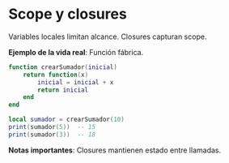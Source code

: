 # Scope y closures

Variables locales limitan alcance. Closures capturan scope.

**Ejemplo de la vida real**: Función fábrica.

```lua
function crearSumador(inicial)
    return function(x)
        inicial = inicial + x
        return inicial
    end
end

local sumador = crearSumador(10)
print(sumador(5))  -- 15
print(sumador(3))  -- 18
```

**Notas importantes**: Closures mantienen estado entre llamadas.